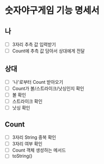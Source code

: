 # 숫자야구게임 기능 명세서

## 나

- [ ] 3자리 추측 값 입력받기
- [ ] Count에 추측 값 담아서 상대에게 전달

## 상대

- [ ] '나'로부터 Count 받아오기
- [ ] Count가 볼/스트라이크/낫싱인지 확인
- [ ] 볼 확인
- [ ] 스트라이크 확인
- [ ] 낫싱 확인

## Count

- [ ] 3자리  String 중복 확인
- [ ] 3자리 여부 확인
- [ ] Count 객체 생성하는 메서드
- [ ] toString()
